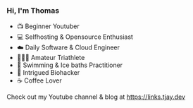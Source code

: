 ### Hi, I'm Thomas

- 📺 Beginner Youtuber
- 💻 Selfhosting & Opensource Enthusiast
- ☁️ Daily Software & Cloud Engineer
- 🚴🏼‍♂️ Amateur Triathlete
- 🧊 Swimming & Ice baths Practitioner
- 🌿 Intrigued Biohacker
- ☕️ Coffee Lover

Check out my Youtube channel & blog at https://links.tjay.dev

<!--
**tomajask/tomajask** is a ✨ _special_ ✨ repository because its `README.md` (this file) appears on your GitHub profile.

Here are some ideas to get you started:

- 🔭 I’m currently working on ...
- 🌱 I’m currently learning ...
- 👯 I’m looking to collaborate on ...
- 🤔 I’m looking for help with ...
- 💬 Ask me about ...
- 📫 How to reach me: ...
- 😄 Pronouns: ...
- ⚡ Fun fact: ...
-->
